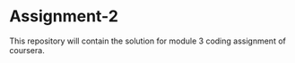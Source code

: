 # Assignment-2
This repository will contain the solution for module 3 coding assignment of coursera.
